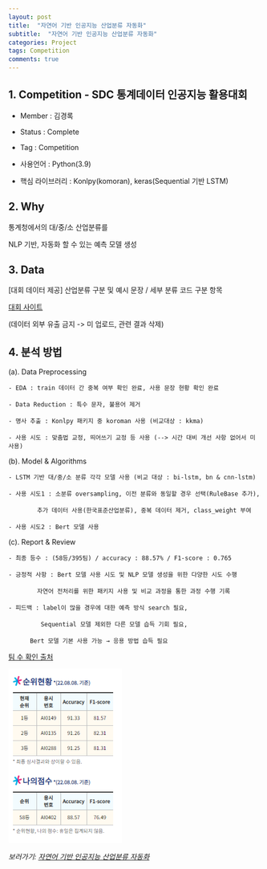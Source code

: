 ```yaml
---
layout: post
title:  "자연어 기반 인공지능 산업분류 자동화"
subtitle:  "자연어 기반 인공지능 산업분류 자동화"
categories: Project
tags: Competition
comments: true
---
```


## 1. Competition - SDC 통계데이터 인공지능 활용대회

  - Member : 김경록

  - Status : Complete
  
  - Tag : Competition

  - 사용언어 : Python(3.9)
  
  - 핵심 라이브러리 : Konlpy(komoran), keras(Sequential 기반 LSTM)

## 2. Why

통계청에서의 대/중/소 산업분류를 

NLP 기반, 자동화 할 수 있는 예측 모델 생성

## 3. Data

[대회 데이터 제공] 산업분류 구분 및 예시 문장 / 세부 분류 코드 구분 항목 

[대회 사이트](https://data.kostat.go.kr/sbchome/contents/cntPage.do?cntntsId=CNTS_000000000000575&amp;amp;curMenuNo=OPT_09_03_00_0)

(데이터 외부 유출 금지 -> 미 업로드, 관련 결과 삭제)

## 4. 분석 방법

 (a). Data Preprocessing
 
	- EDA : train 데이터 간 중복 여부 확인 완료, 사용 문장 현황 확인 완료
	
	- Data Reduction : 특수 문자, 불용어 제거
	
	- 명사 추출 : Konlpy 패키지 중 koroman 사용 (비교대상 : kkma) 
	
	- 사용 시도 : 맞춤법 교정, 띄어쓰기 교정 등 사용 (--> 시간 대비 개선 사항 없어서 미 사용)
	
 (b). Model & Algorithms
 
	- LSTM 기반 대/중/소 분류 각각 모델 사용 (비교 대상 : bi-lstm, bn & cnn-lstm)
	
	- 사용 시도1 : 소분류 oversampling, 이전 분류와 동일할 경우 선택(RuleBase 추가), 
	
			추가 데이터 사용(한국표준산업분류), 중복 데이터 제거, class_weight 부여
		 
	- 사용 시도2 : Bert 모델 사용
	
 (c). Report & Review
 
	- 최종 등수 : (58등/395팀) / accuracy : 88.57% / F1-score : 0.765
	
	- 긍정적 사항 : Bert 모델 사용 시도 및 NLP 모델 생성을 위한 다양한 시도 수행
	
	        자연어 전처리를 위한 패키지 사용 및 비교 과정을 통한 과정 수행 기록
	
	- 피드백 : label이 많을 경우에 대한 예측 방식 search 필요, 
	
	    	 Sequential 모델 제외한 다른 모델 습득 기회 필요, 
			  
		  Bert 모델 기본 사용 가능 → 응용 방법 습득 필요
		  
[팀 수 확인 출처](https://www.boannews.com/media/view.asp?idx=106557)

![](https://github.com/bluemumin/stat_data_ai_app_contest/blob/main/%EB%93%B1%EC%88%98.PNG)

		
*보러가기: [자연어 기반 인공지능 산업분류 자동화](https://github.com/bluemumin/stat_data_ai_app_contest)*